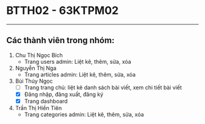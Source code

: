 # BTTH02 - 63KTPM02

---

## Các thành viên trong nhóm:

1. Chu Thị Ngọc Bích
   - Trang users admin: Liệt kê, thêm, sửa, xóa
2. Nguyễn Thị Nga
   - Trang articles admin: Liệt kê, thêm, sửa, xóa
3. Bùi Thúy Ngọc
   - [ ] Trang trang chủ: liệt kê danh sách bài viết, xem chi tiết bài viết
   - [x] Đăng nhập, đăng xuất, đăng ký
   - [x] Trang dashboard
4. Trần Thị Hiền Tiên
   - Trang categories admin: Liệt kê, thêm, sửa, xóa
